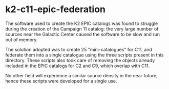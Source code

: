 # k2-c11-epic-federation

The software used to create the K2 EPIC catalogs was found to
struggle during the creation of the Campaign 11 catalog:
the very large number of sources near the Galactic Center
caused the software to be slow and run out of memory.

The solution adopted was to create 25 "mini-catalogues" for C11,
and federate them into a single catalogue using the three scripts
present in this directory.  These scripts also took care of
removing the objects already included in the EPIC catalogs
for C2 and C9, which overlap with C11.

No other field will experience a similar source density in the
near future, hence these scripts were developed for a single use.

